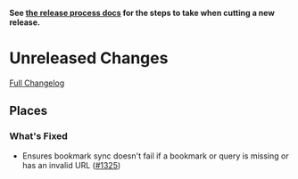 **See [the release process docs](docs/howtos/cut-a-new-release.md) for the steps to take when cutting a new release.**

# Unreleased Changes

[Full Changelog](https://github.com/mozilla/application-services/compare/v0.31.2...release-v0.31)

## Places

### What's Fixed

- Ensures bookmark sync doesn't fail if a bookmark or query is missing or has an invalid URL ([#1325](https://github.com/mozilla/application-services/issues/1325))
